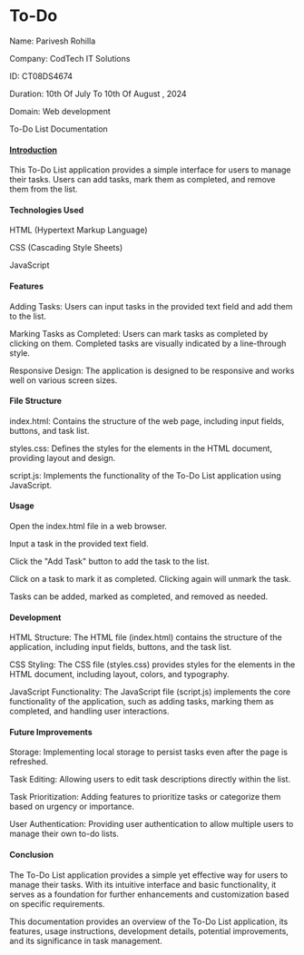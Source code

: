 <html>
<body>
<h1> To-Do</h1>

Name: Parivesh Rohilla

Company: CodTech IT Solutions

ID: CT08DS4674

Duration: 10th Of July To 10th Of August ,  2024

Domain: Web development

To-Do List Documentation


<u><h4>Introduction</h4></u>

This To-Do List application provides a simple interface for users to manage their tasks. Users can add tasks, mark them as completed, and remove them from the list.


<h4>Technologies Used</h4>

HTML (Hypertext Markup Language)

CSS (Cascading Style Sheets)

JavaScript


<h4>Features</h4>

Adding Tasks: Users can input tasks in the provided text field and add them to the list.

Marking Tasks as Completed: Users can mark tasks as completed by clicking on them. Completed tasks are visually indicated by a line-through style.

Responsive Design: The application is designed to be responsive and works well on various screen sizes.



<h4>File Structure</h4>

index.html: Contains the structure of the web page, including input fields, buttons, and task list.

styles.css: Defines the styles for the elements in the HTML document, providing layout and design.

script.js: Implements the functionality of the To-Do List application using JavaScript.


<h4>Usage</h4>

Open the index.html file in a web browser.

Input a task in the provided text field.

Click the "Add Task" button to add the task to the list.

Click on a task to mark it as completed. Clicking again will unmark the task.

Tasks can be added, marked as completed, and removed as needed.



<h4>Development</h4>

HTML Structure: The HTML file (index.html) contains the structure of the application, including input fields, buttons, and the task list.

CSS Styling: The CSS file (styles.css) provides styles for the elements in the HTML document, including layout, colors, and typography.

JavaScript Functionality: The JavaScript file (script.js) implements the core functionality of the application, such as adding tasks, marking them as completed, and handling user interactions.


<h4>Future Improvements</h4>

Storage: Implementing local storage to persist tasks even after the page is refreshed.

Task Editing: Allowing users to edit task descriptions directly within the list.

Task Prioritization: Adding features to prioritize tasks or categorize them based on urgency or importance.

User Authentication: Providing user authentication to allow multiple users to manage their own to-do lists.



<h4>Conclusion</h4>

The To-Do List application provides a simple yet effective way for users to manage their tasks. With its intuitive interface and basic functionality, it serves as a foundation for further enhancements and customization based on specific requirements.

This documentation provides an overview of the To-Do List application, its features, usage instructions, development details, potential improvements, and its significance in task management.

</body>
</html>
</
